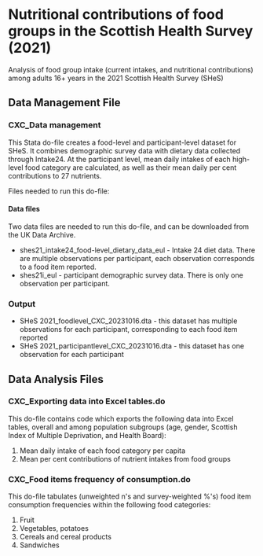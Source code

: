 # Nutritional contributions of food groups in the Scottish Health Survey (2021)
Analysis of food group intake (current intakes, and nutritional contributions) among adults 16+ years in the 2021 Scottish Health Survey (SHeS)

## Data Management File

### CXC_Data management
This Stata do-file creates a food-level and participant-level dataset for SHeS. It combines demographic survey data with dietary data collected through Intake24. At the participant level, mean daily intakes of each high-level food category are calculated, as well as their mean daily per cent contributions to 27 nutrients.

Files needed to run this do-file:
#### Data files
Two data files are needed to run this do-file, and can be downloaded from the UK Data Archive.
- shes21_intake24_food-level_dietary_data_eul - Intake 24 diet data. There are multiple observations per participant, each observation corresponds to a food item reported.
- shes21i_eul - participant demographic survey data. There is only one observation per participant.

### Output
- SHeS 2021_foodlevel_CXC_20231016.dta - this dataset has multiple observations for each participant, corresponding to each food item reported
- SHeS 2021_participantlevel_CXC_20231016.dta - this dataset has one observation for each participant

## Data Analysis Files
### CXC_Exporting data into Excel tables.do
This do-file contains code which exports the following data into Excel tables, overall and among population subgroups (age, gender, Scottish Index of Multiple Deprivation, and Health Board): 
1) Mean daily intake of each food category per capita
2) Mean per cent contributions of nutrient intakes from food groups

### CXC_Food items frequency of consumption.do
This do-file tabulates (unweighted n's and survey-weighted %'s) food item consumption frequencies within the following food categories:
1) Fruit
2) Vegetables, potatoes
3) Cereals and cereal products
4) Sandwiches
